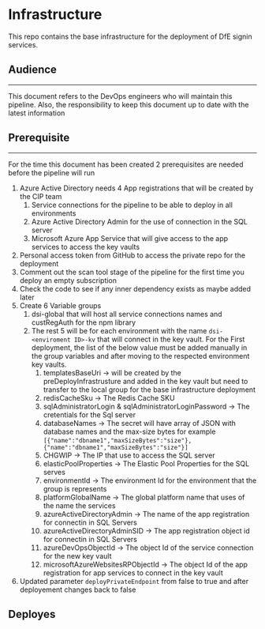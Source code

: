 # Infrastructure

This repo contains the base infrastructure for the deployment of DfE signin services.

## Audience
---
This document refers to the DevOps engineers who will maintain this pipeline. Also, the responsibility to keep this document up to date with the latest information

## Prerequisite
---
For the time this document has been created 2 prerequisites are needed before the pipeline will run

1. Azure Active Directory needs 4 App registrations that will be created by the CIP team
   1. Service connections for the pipeline to be able to deploy in all environments
   2. Azure Active Directory Admin for the use of connection in the SQL server
   3. Microsoft Azure App Service that will give access to the app services to access the key vaults
2. Personal access token from GitHub to access the private repo for the deployment 
3. Comment out the scan tool stage of the pipeline for the first time you deploy an empty subscription
4. Check the code to see if any inner dependency exists as maybe added later
5. Create 6 Variable groups
   1. dsi-global that will host all service connections names and custRegAuth for the npm library
   2. The rest 5 will be for each environment with the name `dsi-<enviroment ID>-kv` that will connect in the key vault. For the First deployment, the list of the below value must be added manually in the group variables and after moving to the respected environment key vaults.
      1. templatesBaseUri -> will be created by the preDeployInfrastrusture and added in the key vault but need to transfer to the local group for the base infrastructure deployment
      2. redisCacheSku -> The Redis Cache SKU 
      3. sqlAdministratorLogin & sqlAdministratorLoginPassword -> The cretentials for the Sql server 
      4. databaseNames -> The secret will have array of JSON with database names and the max-size bytes for example `[{"name":"dbname1","maxSizeBytes":"size"},{"name":"dbname1","maxSizeBytes":"size"}]`
      5. CHGWIP -> The IP that use to access the SQL server
      6. elasticPoolProperties -> The Elastic Pool Properties for the SQL serves
      7. environmentId -> The environment Id for the environment that the group is represents
      8. platformGlobalName -> The global platform name that uses of the name the services
      9. azureActiveDirectoryAdmin -> The name of the app registration for connectin in SQL Servers
      10. azureActiveDirectoryAdminSID -> The app registration object id for connectin in SQL Servers
      11. azureDevOpsObjectId -> The object Id of the service connection for the new key vault
      12. microsoftAzureWebsitesRPObjectId -> The object Id of the app registration for app services to connect in the key vault
6. Updated parameter `deployPrivateEndpoint` from false to true and after deployement changes back to false

## Deployes 